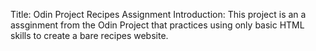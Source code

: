 Title: Odin Project Recipes Assignment
Introduction: This project is an a assginment from the Odin Project that practices using only basic HTML skills to create a bare recipes website.                                                         